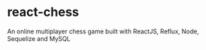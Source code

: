 # react-chess
An online multiplayer chess game built with ReactJS, Reflux, Node, Sequelize and MySQL
